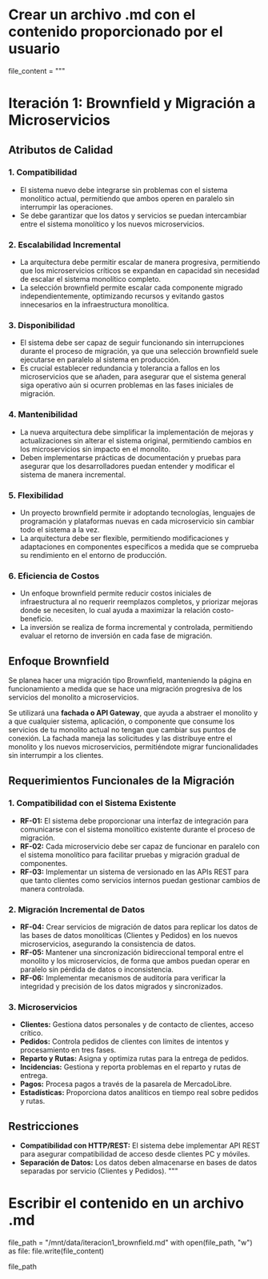 # Crear un archivo .md con el contenido proporcionado por el usuario
file_content = """
# Iteración 1: Brownfield y Migración a Microservicios

## Atributos de Calidad

### 1. Compatibilidad
- El sistema nuevo debe integrarse sin problemas con el sistema monolítico actual, permitiendo que ambos operen en paralelo sin interrumpir las operaciones.
- Se debe garantizar que los datos y servicios se puedan intercambiar entre el sistema monolítico y los nuevos microservicios.

### 2. Escalabilidad Incremental
- La arquitectura debe permitir escalar de manera progresiva, permitiendo que los microservicios críticos se expandan en capacidad sin necesidad de escalar el sistema monolítico completo.
- La selección brownfield permite escalar cada componente migrado independientemente, optimizando recursos y evitando gastos innecesarios en la infraestructura monolítica.

### 3. Disponibilidad
- El sistema debe ser capaz de seguir funcionando sin interrupciones durante el proceso de migración, ya que una selección brownfield suele ejecutarse en paralelo al sistema en producción.
- Es crucial establecer redundancia y tolerancia a fallos en los microservicios que se añaden, para asegurar que el sistema general siga operativo aún si ocurren problemas en las fases iniciales de migración.

### 4. Mantenibilidad
- La nueva arquitectura debe simplificar la implementación de mejoras y actualizaciones sin alterar el sistema original, permitiendo cambios en los microservicios sin impacto en el monolito.
- Deben implementarse prácticas de documentación y pruebas para asegurar que los desarrolladores puedan entender y modificar el sistema de manera incremental.

### 5. Flexibilidad
- Un proyecto brownfield permite ir adoptando tecnologías, lenguajes de programación y plataformas nuevas en cada microservicio sin cambiar todo el sistema a la vez.
- La arquitectura debe ser flexible, permitiendo modificaciones y adaptaciones en componentes específicos a medida que se comprueba su rendimiento en el entorno de producción.

### 6. Eficiencia de Costos
- Un enfoque brownfield permite reducir costos iniciales de infraestructura al no requerir reemplazos completos, y priorizar mejoras donde se necesiten, lo cual ayuda a maximizar la relación costo-beneficio.
- La inversión se realiza de forma incremental y controlada, permitiendo evaluar el retorno de inversión en cada fase de migración.

## Enfoque Brownfield

Se planea hacer una migración tipo Brownfield, manteniendo la página en funcionamiento a medida que se hace una migración progresiva de los servicios del monolito a microservicios. 

Se utilizará una **fachada o API Gateway**, que ayuda a abstraer el monolito y a que cualquier sistema, aplicación, o componente que consume los servicios de tu monolito actual no tengan que cambiar sus puntos de conexión. La fachada maneja las solicitudes y las distribuye entre el monolito y los nuevos microservicios, permitiéndote migrar funcionalidades sin interrumpir a los clientes.

## Requerimientos Funcionales de la Migración

### 1. Compatibilidad con el Sistema Existente
- **RF-01:** El sistema debe proporcionar una interfaz de integración para comunicarse con el sistema monolítico existente durante el proceso de migración.
- **RF-02:** Cada microservicio debe ser capaz de funcionar en paralelo con el sistema monolítico para facilitar pruebas y migración gradual de componentes.
- **RF-03:** Implementar un sistema de versionado en las APIs REST para que tanto clientes como servicios internos puedan gestionar cambios de manera controlada.

### 2. Migración Incremental de Datos
- **RF-04:** Crear servicios de migración de datos para replicar los datos de las bases de datos monolíticas (Clientes y Pedidos) en los nuevos microservicios, asegurando la consistencia de datos.
- **RF-05:** Mantener una sincronización bidireccional temporal entre el monolito y los microservicios, de forma que ambos puedan operar en paralelo sin pérdida de datos o inconsistencia.
- **RF-06:** Implementar mecanismos de auditoría para verificar la integridad y precisión de los datos migrados y sincronizados.

### 3. Microservicios
- **Clientes:** Gestiona datos personales y de contacto de clientes, acceso crítico.
- **Pedidos:** Controla pedidos de clientes con límites de intentos y procesamiento en tres fases.
- **Reparto y Rutas:** Asigna y optimiza rutas para la entrega de pedidos.
- **Incidencias:** Gestiona y reporta problemas en el reparto y rutas de entrega.
- **Pagos:** Procesa pagos a través de la pasarela de MercadoLibre.
- **Estadísticas:** Proporciona datos analíticos en tiempo real sobre pedidos y rutas.

## Restricciones
- **Compatibilidad con HTTP/REST:** El sistema debe implementar API REST para asegurar compatibilidad de acceso desde clientes PC y móviles.
- **Separación de Datos:** Los datos deben almacenarse en bases de datos separadas por servicio (Clientes y Pedidos).
"""

# Escribir el contenido en un archivo .md
file_path = "/mnt/data/iteracion1_brownfield.md"
with open(file_path, "w") as file:
    file.write(file_content)

file_path
